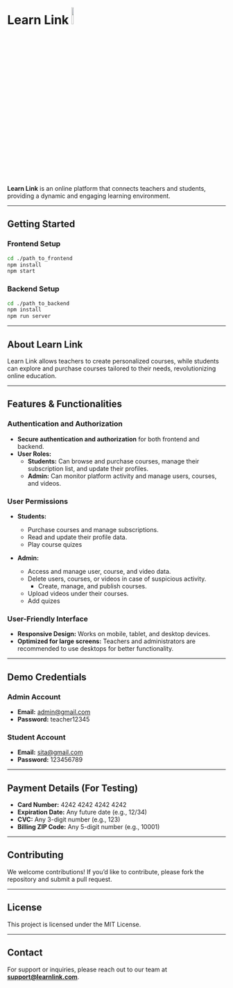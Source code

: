 # Learn Link <img width='10%' src="https://raw.githubusercontent.com/SumatM/LearnLink/main/frontend/public/favicon.ico"/>

**Learn Link** is an online platform that connects teachers and students, providing a dynamic and engaging learning environment.

---

## Getting Started

### Frontend Setup
```bash
cd ./path_to_frontend
npm install
npm start
```

### Backend Setup
```bash
cd ./path_to_backend
npm install
npm run server
```

---

## About Learn Link
Learn Link allows teachers to create personalized courses, while students can explore and purchase courses tailored to their needs, revolutionizing online education.

---

## Features & Functionalities

### Authentication and Authorization
- **Secure authentication and authorization** for both frontend and backend.
- **User Roles:**
  - **Students:** Can browse and purchase courses, manage their subscription list, and update their profiles.
  - **Admin:** Can monitor platform activity and manage users, courses, and videos.

### User Permissions
- **Students:**
  - Purchase courses and manage subscriptions.
  - Read and update their profile data.
  - Play course quizes

- **Admin:**
  - Access and manage user, course, and video data.
  - Delete users, courses, or videos in case of suspicious activity.
    - Create, manage, and publish courses.
  - Upload videos under their courses.
  - Add quizes

### User-Friendly Interface
- **Responsive Design:** Works on mobile, tablet, and desktop devices.
- **Optimized for large screens:** Teachers and administrators are recommended to use desktops for better functionality.

---

## Demo Credentials
### Admin Account
- **Email:** admin@gmail.com
- **Password:** teacher12345

### Student Account
- **Email:** sita@gmail.com
- **Password:**  123456789

---

## Payment Details (For Testing)
- **Card Number:** 4242 4242 4242 4242
- **Expiration Date:** Any future date (e.g., 12/34)
- **CVC:** Any 3-digit number (e.g., 123)
- **Billing ZIP Code:** Any 5-digit number (e.g., 10001)

---

## Contributing
We welcome contributions! If you’d like to contribute, please fork the repository and submit a pull request.

---

## License
This project is licensed under the MIT License.

---

## Contact
For support or inquiries, please reach out to our team at **support@learnlink.com**.

